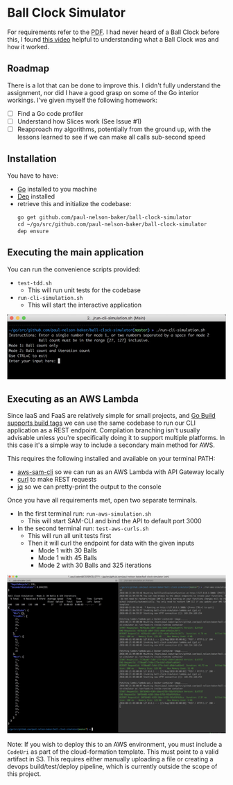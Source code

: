 # Ball Clock Simulator
For requirements refer to the [PDF](Rakuten-BallClockAssignment.pdf). I had never heard of a Ball Clock before this, I found [this video](https://youtu.be/F7K6GIBWPQw) helpful to understanding what a Ball Clock was and how it worked.

## Roadmap
There is a lot that can be done to improve this. I didn't fully understand the assignment, nor did I have a good grasp on some of the Go interior workings. I've given myself the following homework:
- [ ] Find a Go code profiler
- [ ] Understand how Slices work (See Issue #1)
- [ ] Reapproach my algorithms, potentially from the ground up, with the lessons learned to see if we can make all calls sub-second speed

## Installation
You have to have:
- [Go](https://golang.org/dl/) installed to you machine
- [Dep](https://github.com/golang/dep) installed
- retrieve this and initialize the codebase:
    ```
    go get github.com/paul-nelson-baker/ball-clock-simulator
    cd ~/go/src/github.com/paul-nelson-baker/ball-clock-simulator
    dep ensure
    ```

## Executing the main application
You can run the convenience scripts provided:
- `test-tdd.sh`
    - This will run unit tests for the codebase
- `run-cli-simulation.sh`
    - This will start the interactive application

![alt Application running in terminal](images/main-app.jpg)

## Executing as an AWS Lambda
Since IaaS and FaaS are relatively simple for small projects, and [Go Build supports build tags](https://dave.cheney.net/2013/10/12/how-to-use-conditional-compilation-with-the-go-build-tool) we can use the same codebase to run our CLI application as a REST endpoint. Compilation branching isn't usually advisable unless you're specifically doing it to support multiple platforms. In this case it's a simple way to include a secondary main method for AWS.

This requires the following installed and available on your terminal PATH:
- [aws-sam-cli](https://github.com/awslabs/aws-sam-cli) so we can run as an AWS Lambda with API Gateway locally
- [curl](https://curl.haxx.se/) to make REST requests
- [jq](https://stedolan.github.io/jq/) so we can pretty-print the output to the console

Once you have all requirements met, open two separate terminals.
- In the first terminal run: `run-aws-simulation.sh`
    - This will start SAM-CLI and bind the API to default port 3000 
- In the second terminal run: `test-aws-curls.sh`
    - This will run all unit tests first 
    - Then it will curl the endpoint for data with the given inputs
        - Mode 1 with 30 Balls
        - Mode 1 with 45 Balls
        - Mode 2 with 30 Balls and 325 iterations

![alt Application running as Lambda](images/main-lambda.jpg)


Note: If you wish to deploy this to an AWS environment, you must include a `CodeUri` as part of the cloud-formation template. This must point to a valid artifact in S3. This requires either manually uploading a file or creating a devops build/test/deploy pipeline, which is currently outside the scope of this project.
